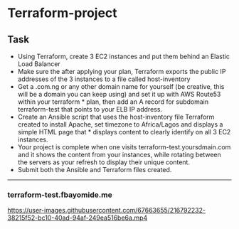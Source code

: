 # Terraform-project  
  
## Task

* Using Terraform, create 3 EC2 instances and put them behind an Elastic Load Balancer
* Make sure the after applying your plan, Terraform exports the public IP addresses of the 3 instances to a file called host-inventory
* Get a .com.ng or any other domain name for yourself (be creative, this will be a domain you can keep using) and set it up with AWS Route53 within your terraform * plan, then add an A record for subdomain terraform-test that points to your ELB IP address.
* Create an Ansible script that uses the host-inventory file Terraform created to install Apache, set timezone to Africa/Lagos and displays a simple HTML page that * displays content to clearly identify on all 3 EC2 instances.
* Your project is complete when one visits terraform-test.yoursdmain.com and it shows the content from your instances, while rotating between the servers as your refresh to display their unique content.
* Submit both the Ansible and Terraform files created.  

***  
### terraform-test.fbayomide.me  
    
    
https://user-images.githubusercontent.com/67663655/216792232-38215f52-bc10-40ad-94af-249ea516be6a.mp4

